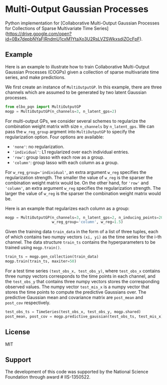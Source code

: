 # Multi-Output Gaussian Processes

Python implementation for
[Collaborative Multi-Output Gaussian Processes for Collections of
Sparse Multivariate Time Series]
(https://drive.google.com/open?id=0Bx7depbNYaFIRndmU1cxM1YtaXo3U2RsLVZSWkxsdjZOcFpF).


## Example

Here is an example to illustrate how to train
Collaborative Multi-Output Gaussian Processes (COGPs) given a
collection of sparse multivariate time series,
and make predictions.

We first create an instance of `MultiOutputGP`.
In this example, there are three channels which are assumed to be
generated by two latent Gaussian processes.

```python
from elbo_pqn import MultiOutputGP
mogp = MultiOutputGP(n_channels=3, n_latent_gps=2)
```

For multi-output GPs, we consider several schemes to regularize the
combination weight matrix with size `n_channels` by `n_latent_gps`.
We can pass the `w_reg_group` argment into `MultiOutputGP` to specify the
regularization option.
Four options are available:

* `'none'`: no regularization.
* `'individual'`: L1 regularized over each individual entries.
* `'row'`: group lasso with each row as a group.
* `'column'`: group lasso with each column as a group.

For `w_reg_group='individual'`,
an extra argument `w_reg` specifies the regularization strength.
The smaller the value of `w_reg` is the sparser the combination weight matrix
would be.
On the other hand, for `'row'` and `'column'`,
an extra argument `w_reg` specifies the regularization strength.
The larger the value of `w_reg` is the sparser the combination weight matrix
would be.

Here is an example that regularizes each column as a group:

```python
mogp = MultiOutputGP(n_channels=3, n_latent_gps=2, n_inducing_points=20,
                     w_reg_group='column', w_reg=1.5)
```

Given the training data `train_data` in the form of a list of
three tuples, each of which contains two numpy vectors `(xi, yi)`
as the time series for the i-th channel.
The data structure `train_ts` contains the hyperparameters to be trained
using `mogp.train()`.

```python
train_ts = mogp.gen_collection(train_data)
mogp.train(train_ts, maxiter=50)
```

For a test time series `(test_obs_x, test_obs_y)`, where
`test_obs_x` contains three numpy vectors corresponds to the time points
in each channel, and the `test_obs_y` that contains three numpy vectors
stores the corresponding observed values.
The numpy vector `test_mis_x` is a numpy vector that stores the time points
to compute the predictive Gaussians over.
The predictive Gaussian mean and covariance matrix are `post_mean`
and `post_cov` respectively.

```python
test_obs_ts = TimeSeries(test_obs_x, test_obs_y, mogp.shared)
post_mean, post_cov = mogp.predictive_gaussian(test_obs_ts, test_mis_x)
```

## License

MIT

## Support

The development of this code was supported by the National Science Foundation
through award # IIS-1350522.
